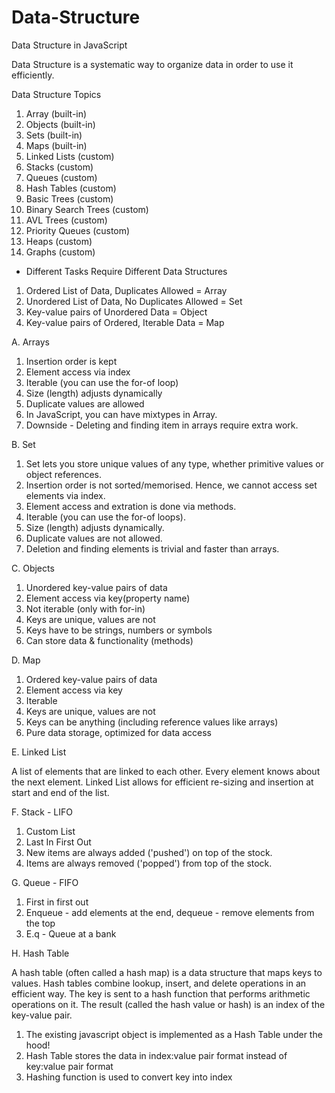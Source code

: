 # Data-Structure
Data Structure in JavaScript

Data Structure is a systematic way to organize data in order to use it efficiently.

Data Structure Topics

1. Array (built-in)
2. Objects (built-in)
3. Sets (built-in)
4. Maps (built-in)
5. Linked Lists (custom)
6. Stacks (custom)
7. Queues (custom)
8. Hash Tables (custom)
9. Basic Trees (custom)
10. Binary Search Trees (custom)
11. AVL Trees (custom)
12. Priority Queues (custom)
13. Heaps (custom)
14. Graphs (custom)


* Different Tasks Require Different Data Structures

1. Ordered List of Data, Duplicates Allowed = Array
2. Unordered List of Data, No Duplicates Allowed = Set
3. Key-value pairs of Unordered Data = Object
4. Key-value pairs of Ordered, Iterable Data = Map



A. Arrays 

  1. Insertion order is kept
  2. Element access via index
  3. Iterable (you can use the for-of loop)
  4. Size (length) adjusts dynamically
  5. Duplicate values are allowed
  6. In JavaScript, you can have mixtypes in Array.
  7. Downside - Deleting and finding item in arrays require extra work. 
  
  
B. Set

  1. Set lets you store unique values of any type, whether primitive values or object references.
  2. Insertion order is not sorted/memorised. Hence, we cannot access set elements via index.
  3. Element access and extration is done via methods.
  4. Iterable (you can use the for-of loops).
  5. Size (length) adjusts dynamically.
  6. Duplicate values are not allowed.
  7. Deletion and finding elements is trivial and faster than arrays.
  
  
C. Objects

  1. Unordered key-value pairs of data
  2. Element access via key(property name)
  3. Not iterable (only with for-in)
  4. Keys are unique, values are not
  5. Keys have to be strings, numbers or symbols
  6. Can store data & functionality (methods)
  
D. Map

  1. Ordered key-value pairs of data
  2. Element access via key
  3. Iterable
  4. Keys are unique, values are not
  5. Keys can be anything (including reference values like arrays)
  6. Pure data storage, optimized for data access
  
E. Linked List

  A list of elements that are linked to each other. Every element knows about the next element. Linked List allows for efficient re-sizing and insertion at start and end of the list.

F. Stack - LIFO

  1. Custom List
  2. Last In First Out
  3. New items are always added ('pushed') on top of the stock.
  4. Items are always removed ('popped') from top of the stock.

G. Queue - FIFO

  1. First in first out
  2. Enqueue - add elements at the end, dequeue - remove elements from the top
  3. E.q - Queue at a bank 
  
H. Hash Table

  A hash table (often called a hash map) is a data structure that maps keys to values. Hash tables combine lookup, insert, and delete operations in an efficient way. The key is sent to a hash function that performs arithmetic operations on it. The result (called the hash value or hash) is an index of the key-value pair.
  
  1. The existing javascript object is implemented as a Hash Table under the hood!
  2. Hash Table stores the data in index:value pair format instead of key:value pair format
  3. Hashing function is used to convert key into index
  

